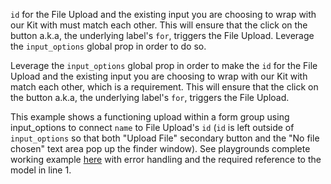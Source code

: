 `id` for the File Upload and the existing input you are choosing to wrap with our Kit with must match each other. This will ensure that the click on the button a.k.a, the underlying label's `for`, triggers the File Upload. Leverage the `input_options` global prop in order to do so.

Leverage the `input_options` global prop in order to make the `id` for the File Upload and the existing input you are choosing to wrap with our Kit with match each other, which is a requirement. This will ensure that the click on the button a.k.a, the underlying label's `for`, triggers the File Upload. 

This example shows a functioning upload within a form group using input_options to connect `name` to File Upload's `id` (`id` is left outside of `input_options` so that both "Upload File" secondary button and the "No file chosen" text area pop up the finder window). See playgrounds complete working example [here](https://github.com/powerhome/playgrounds/tree/PLAY-1204) with error handling and the required reference to the model in line 1.